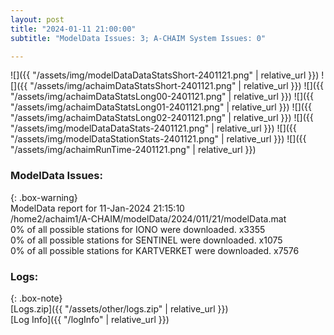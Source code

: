 ```yaml
---
layout: post
title: "2024-01-11 21:00:00"
subtitle: "ModelData Issues: 3; A-CHAIM System Issues: 0"

---
```


![]({{ "/assets/img/modelDataDataStatsShort-2401121.png" | relative_url }})
![]({{ "/assets/img/achaimDataStatsShort-2401121.png" | relative_url }})
![]({{ "/assets/img/achaimDataStatsLong00-2401121.png" | relative_url }})
![]({{ "/assets/img/achaimDataStatsLong01-2401121.png" | relative_url }})
![]({{ "/assets/img/achaimDataStatsLong02-2401121.png" | relative_url }})
![]({{ "/assets/img/modelDataDataStats-2401121.png" | relative_url }})
![]({{ "/assets/img/modelDataStationStats-2401121.png" | relative_url }})
![]({{ "/assets/img/achaimRunTime-2401121.png" | relative_url }})


### ModelData Issues:  
  
{: .box-warning}  
 ModelData report for 11-Jan-2024 21:15:10   
 /home2/achaim1/A-CHAIM/modelData/2024/011/21/modelData.mat   
 0% of all possible stations for IONO were downloaded. x3355   
 0% of all possible stations for SENTINEL were downloaded. x1075   
 0% of all possible stations for KARTVERKET were downloaded. x7576   
  


### Logs:  
  
{: .box-note}  
[Logs.zip]({{ "/assets/other/logs.zip" | relative_url }})  
[Log Info]({{ "/logInfo" | relative_url }})  
